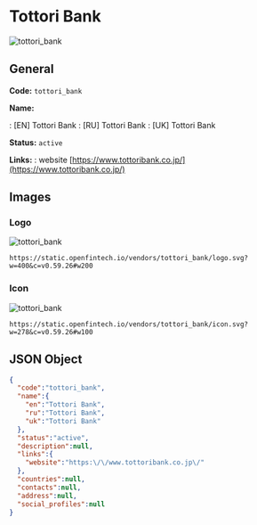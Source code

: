 
# Tottori Bank 
![tottori_bank](https://static.openfintech.io/vendors/tottori_bank/logo.svg?w=400&c=v0.59.26#w200)  

## General 
 
**Code:** `tottori_bank` 
 
**Name:** 
 
:	[EN] Tottori Bank 
:	[RU] Tottori Bank 
:	[UK] Tottori Bank 
 
**Status:** `active` 
 
**Links:** 
: website [https://www.tottoribank.co.jp/](https://www.tottoribank.co.jp/) 
 

## Images 

### Logo 
 
![tottori_bank](https://static.openfintech.io/vendors/tottori_bank/logo.svg?w=400&c=v0.59.26#w200)  

```
https://static.openfintech.io/vendors/tottori_bank/logo.svg?w=400&c=v0.59.26#w200
```  

### Icon 
 
![tottori_bank](https://static.openfintech.io/vendors/tottori_bank/icon.svg?w=278&c=v0.59.26#w100)  

```
https://static.openfintech.io/vendors/tottori_bank/icon.svg?w=278&c=v0.59.26#w100
```  

## JSON Object 

```json
{
  "code":"tottori_bank",
  "name":{
    "en":"Tottori Bank",
    "ru":"Tottori Bank",
    "uk":"Tottori Bank"
  },
  "status":"active",
  "description":null,
  "links":{
    "website":"https:\/\/www.tottoribank.co.jp\/"
  },
  "countries":null,
  "contacts":null,
  "address":null,
  "social_profiles":null
}
```  
